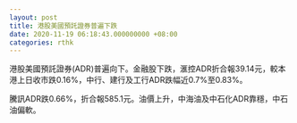 ```yaml
---
layout: post
title: 港股美國預託證券普遍下跌
date: 2020-11-19 06:18:43.000000000 +08:00
categories: rthk
---
```


港股美國預託證券(ADR)普遍向下。金融股下跌，滙控ADR折合報39.14元，較本港上日收市跌0.16%，中行、建行及工行ADR跌幅近0.7%至0.83%。

騰訊ADR跌0.66%，折合報585.1元。油價上升，中海油及中石化ADR靠穩，中石油偏軟。
